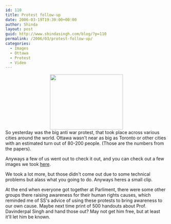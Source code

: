 ```yaml
---
id: 110
title: Protest follow-up
date: 2006-03-19T19:39:00+00:00
author: Shinda
layout: post
guid: http://www.shindasingh.com/blog/?p=110
permalink: /2006/03/protest-follow-up/
categories:
  - Images
  - Ottawa
  - Protest
  - Video
---
```

<div>
  <a title="photo sharing" href="http://www.flickr.com/photos/shindasingh/114517879/"> </a></p> 
  
  <div style="text-align: center">
    <a title="photo sharing" href="http://www.flickr.com/photos/shindasingh/114517879/"><img width="227" height="172" src="http://static.flickr.com/52/114517879_b4d95f191a_m.jpg" /></a>
  </div>
</div>

<div>
  <div>
  </div>
  
  <div>
    So yesterday was the big anti war protest, that took place across various cities around the world. Ottawa wasn't near as big as Toronto or other cities with an estimated turn out of 80-200 people. (Those are the numbers from the papers).
  </div>
  
  <p>
    Anyways a few of us went out to check it out, and you can check out a few images we took <a href="http://www.flickr.com/photos/shindasingh/sets/72057594085295653/">here</a>.
  </p>
  
  <p>
    We took a lot more, but those didn't come out due to some technical problems but alass what you going to do. Anyways heres a small clip.
  </p>
  
  <p>
  </p>
  
  <p>
    At the end when everyone got together at Parliment, there were some other groups there raising awareness for their human rights causes, which reminded me of SS's advice of using these protests to bring awareness to our own cause. Maybe next time print of 500 handouts about Prof. Davinderpal Singh and hand those out? May not get him free, but at least it'll let him be known.
  </p>
</div>